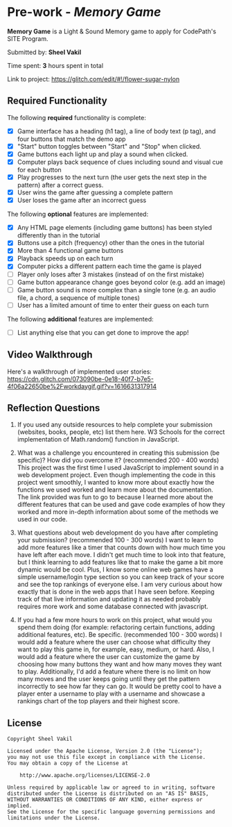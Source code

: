 # Pre-work - *Memory Game*

**Memory Game** is a Light & Sound Memory game to apply for CodePath's SITE Program. 

Submitted by: **Sheel Vakil**

Time spent: **3** hours spent in total

Link to project: https://glitch.com/edit/#!/flower-sugar-nylon

## Required Functionality

The following **required** functionality is complete:

* [X] Game interface has a heading (h1 tag), a line of body text (p tag), and four buttons that match the demo app
* [X] "Start" button toggles between "Start" and "Stop" when clicked. 
* [X] Game buttons each light up and play a sound when clicked. 
* [X] Computer plays back sequence of clues including sound and visual cue for each button
* [X] Play progresses to the next turn (the user gets the next step in the pattern) after a correct guess. 
* [X] User wins the game after guessing a complete pattern
* [X] User loses the game after an incorrect guess

The following **optional** features are implemented:

* [X] Any HTML page elements (including game buttons) has been styled differently than in the tutorial
* [X] Buttons use a pitch (frequency) other than the ones in the tutorial
* [X] More than 4 functional game buttons
* [X] Playback speeds up on each turn
* [X] Computer picks a different pattern each time the game is played
* [ ] Player only loses after 3 mistakes (instead of on the first mistake)
* [ ] Game button appearance change goes beyond color (e.g. add an image)
* [ ] Game button sound is more complex than a single tone (e.g. an audio file, a chord, a sequence of multiple tones)
* [ ] User has a limited amount of time to enter their guess on each turn

The following **additional** features are implemented:

- [ ] List anything else that you can get done to improve the app!

## Video Walkthrough

Here's a walkthrough of implemented user stories:
https://cdn.glitch.com/073090be-0e18-40f7-b7e5-4f06a22650be%2Fworkdaygif.gif?v=1616631317914


## Reflection Questions
1. If you used any outside resources to help complete your submission (websites, books, people, etc) list them here. 
W3 Schools for the correct implementation of Math.random() function in JavaScript. 

2. What was a challenge you encountered in creating this submission (be specific)? How did you overcome it? (recommended 200 - 400 words) 
This project was the first time I used JavaScript to implement sound in a web development project. Even though implementing the code in this project went smoothly, I wanted to know more about exactly how the functions we used worked and learn more about the documentation.  The link provided was fun to go to because I learned more about the different features that can be used and gave code examples of how they worked and more in-depth information about some of the methods we used in our code.  

3. What questions about web development do you have after completing your submission? (recommended 100 - 300 words) 
I want to learn to add more features like a timer that counts down with how much time you have left after each move. I didn't get much time to look into that feature, but I think learning to add features like that to make the game a bit more dynamic would be cool. Plus, I know some online web games have a simple username/login type section so you can keep track of your score and see the top rankings of everyone else. I am very curious about how exactly that is done in the web apps that I have seen before. Keeping track of that live information and updating it as needed probably requires more work and some database connected with javascript. 

4. If you had a few more hours to work on this project, what would you spend them doing (for example: refactoring certain functions, adding additional features, etc). Be specific. (recommended 100 - 300 words) 
I would add a feature where the user can choose what difficulty they want to play this game in, for example, easy, medium, or hard. Also, I would add a feature where the user can customize the game by choosing how many buttons they want and how many moves they want to play. Additionally, I'd add a feature where there is no limit on how many moves and the user keeps going until they get the pattern incorrectly to see how far they can go. It would be pretty cool to have a player enter a username to play with a username and showcase a rankings chart of the top players and their highest score. 



## License

    Copyright Sheel Vakil

    Licensed under the Apache License, Version 2.0 (the "License");
    you may not use this file except in compliance with the License.
    You may obtain a copy of the License at

        http://www.apache.org/licenses/LICENSE-2.0

    Unless required by applicable law or agreed to in writing, software
    distributed under the License is distributed on an "AS IS" BASIS,
    WITHOUT WARRANTIES OR CONDITIONS OF ANY KIND, either express or implied.
    See the License for the specific language governing permissions and
    limitations under the License.